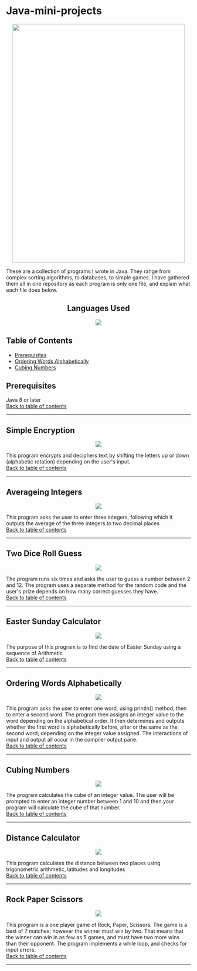# Java-mini-projects
<div align="center">
  <img src="https://user-images.githubusercontent.com/103478551/208328456-f3b10201-16f2-4233-9186-e290d376edaf.png" style="width: 470px; height: 650px;">
</div>

These are a collection of programs I wrote in Java. They range from complex sorting algorithms, to databases, to simple games. I have gathered them all in one repository as each program is only one file, and explain what each file does below. 

<h2 align="center">Languages Used</h2>
<div align="center">
<img src="https://img.shields.io/badge/java-%23ED8B00.svg?style=for-the-badge&logo=java&logoColor=white">
</div>

<h2 id="top">Table of Contents</h2>

* [Prerequisites](#prerequisites)
* [Ordering Words Alphabetically](#ordering-words-alphabetically)
* [Cubing Numbers ](#cubing-numbers)

## Prerequisites
Java 8 or later
<br>
<a href="#top" class="btn">Back to table of contents</a>
<hr>

## Simple Encryption
<p align="center">
<img src="https://user-images.githubusercontent.com/103478551/210184063-667324a9-1933-4d6d-967d-48209e6c811c.png"/> 
</p>
This program encrypts and deciphers text by shifting the letters up or down (alphabetic rotation) depending on the user's input. 
<br>
<a href="#top" class="btn">Back to table of contents</a>
<hr>

## Averageing Integers
<p align="center">
<img src="https://user-images.githubusercontent.com/103478551/210183632-0b30e73b-07c8-45b7-a755-a8048e391b53.png"/> 
</p>

This program asks the user to enter three integers, following which it outputs the average of the three integers to two decimal places
<br>
<a href="#top" class="btn">Back to table of contents</a>
<hr>

## Two Dice Roll Guess
<p align="center">
<img src="https://user-images.githubusercontent.com/103478551/210183962-63915ede-8a0d-4554-a6cb-1e019b1328bb.png"/> 
</p>
The program runs six times and asks the user to guess a number between 2 and 12. The program uses a separate method for the random code and the user's prize depends on how many correct guesses they have.

<br>
<a href="#top" class="btn">Back to table of contents</a>
<hr>


## Easter Sunday Calculator
<p align="center">
<img src="https://user-images.githubusercontent.com/103478551/210183920-f5a6d6fb-8f9f-43bc-b28a-0c4dfc1980b1.png"/> 
</p>
The purpose of this program is to find the date of Easter Sunday using a sequence of Arithmetic
<br>
<a href="#top" class="btn">Back to table of contents</a>
<hr>


## Ordering Words Alphabetically
<p align="center">
<img src="https://user-images.githubusercontent.com/103478551/210183553-109e7df5-2f7c-44bf-bbfc-0b12a848c37d.png"/> 
</p>

This program asks the user to enter one word, using println() method, then to enter a second word. The program then assigns an integer value to the word depending on the alphabetical order. It then determines and outputs whether the first word is alphabetically before, after or the same as the second word; depending on the integer value assigned. The interactions of input and output all occur in the compiler output pane. 
<br>
<a href="#top" class="btn">Back to table of contents</a>
<hr>

## Cubing Numbers
<p align="center">
<img src="https://user-images.githubusercontent.com/103478551/210183477-c98cd369-680b-4006-b1a1-18f1818002b5.png"/> 
</p>
The program calculates the cube of an integer value. The user will be prompted to enter an integer number between 1 and 10 and then your program will calculate the cube of that number.
<br>
<a href="#top" class="btn">Back to table of contents</a>
<hr>

## Distance Calculator
<p align="center">
<img src="https://user-images.githubusercontent.com/103478551/210183840-c27e0f61-e752-4d52-af71-4243ee72963e.png"/> 
</p>
This program calculates the distance between two places using trigonometric arithmetic, latitudes and longitudes
<br>
<a href="#top" class="btn">Back to table of contents</a>
<hr>

## Rock Paper Scissors
<p align="center">
<img src="https://user-images.githubusercontent.com/103478551/210183796-a5cf8df5-d7c2-4a86-82e8-fe98f9502605.png"/> 
</p>
This program is a one player game of Rock, Paper, Scissors. The game is a best of 7 matches; however the winner must win by two. That means that the winner can win in as few as 5 games, and must have two more wins than their opponent. The program implements a while loop, and checks for input errors. 
<br>
<a href="#top" class="btn">Back to table of contents</a>
<hr>



